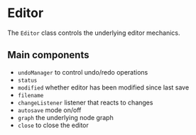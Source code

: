 # Editor

The `Editor` class controls the underlying editor mechanics.

## Main components

- `undoManager` to control undo/redo operations
- `status`
- `modified` whether editor has been modified since last save
- `filename`
- `changeListener` listener that reacts to changes
- `autosave` mode on/off
- `graph` the underlying node graph
- `close` to close the editor
